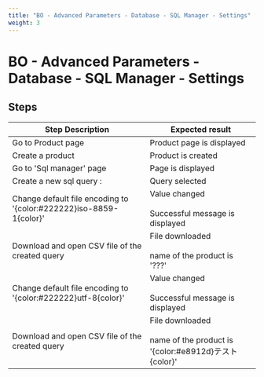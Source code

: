 ```yaml
---
title: "BO - Advanced Parameters - Database - SQL Manager - Settings"
weight: 3
---
```


# BO - Advanced Parameters - Database - SQL Manager - Settings
## Steps
| Step Description | Expected result |
| ----- | ----- |
| Go to Product page | Product page is displayed |
| Create a product | Product is created |
| Go to 'Sql manager' page | Page is displayed |
| Create a new sql query : | Query selected |
| Change default file encoding to '{color:#222222}iso-8859-1{color}' | Value changed<br><br>Successful message is displayed |
| Download and open CSV file of the created query | File downloaded<br><br>name of the product is '???' |
| Change default file encoding to '{color:#222222}utf-8{color}' | Value changed<br><br>Successful message is displayed |
| Download and open CSV file of the created query | File downloaded<br><br>name of the product is '{color:#e8912d}テスト{color}' |
